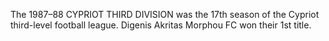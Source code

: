 The 1987–88 CYPRIOT THIRD DIVISION was the 17th season of the Cypriot third-level football league. Digenis Akritas Morphou FC won their 1st title.
